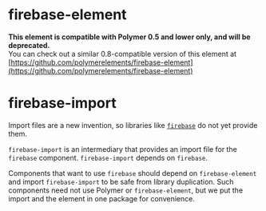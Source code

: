 firebase-element
================

**This element is compatible with Polymer 0.5 and lower only, and will be deprecated.**  
You can check out a similar 0.8-compatible version of this element at [https://github.com/polymerelements/firebase-element](https://github.com/polymerelements/firebase-element)

firebase-import
===============

Import files are a new invention, so libraries like [`firebase`](http://firebase.com) do not yet provide them.

`firebase-import` is an intermediary that provides an import file for the `firebase` component. `firebase-import` depends on `firebase`.

Components that want to use `firebase` should depend on `firebase-element` and import `firebase-import` to be safe from library duplication. 
Such components need not use Polymer or `firebase-element`, but we put the import and the element in one package for convenience.
